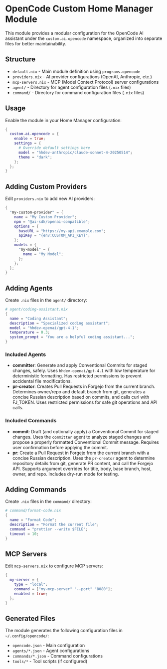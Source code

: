 # OpenCode Custom Home Manager Module

This module provides a modular configuration for the OpenCode AI assistant under the `custom.ai.opencode` namespace, organized into separate files for better maintainability.

## Structure

- `default.nix` - Main module definition using `programs.opencode`
- `providers.nix` - AI provider configurations (OpenAI, Anthropic, etc.)
- `mcp-servers.nix` - MCP (Model Context Protocol) server configurations
- `agent/` - Directory for agent configuration files (`.nix` files)
- `command/` - Directory for command configuration files (`.nix` files)

## Usage

Enable the module in your Home Manager configuration:

```nix
{
  custom.ai.opencode = {
    enable = true;
    settings = {
      # Override default settings here
      model = "hhdev-anthropic/claude-sonnet-4-20250514";
      theme = "dark";
    };
  };
}
```

## Adding Custom Providers

Edit `providers.nix` to add new AI providers:

```nix
{
  "my-custom-provider" = {
    name = "My Custom Provider";
    npm = "@ai-sdk/openai-compatible";
    options = {
      baseURL = "https://my-api.example.com";
      apiKey = "{env:CUSTOM_API_KEY}";
    };
    models = {
      "my-model" = {
        name = "My Model";
      };
    };
  };
}
```

## Adding Agents

Create `.nix` files in the `agent/` directory:

```nix
# agent/coding-assistant.nix
{
  name = "Coding Assistant";
  description = "Specialized coding assistant";
  model = "hhdev-openai/gpt-4.1";
  temperature = 0.3;
  system_prompt = "You are a helpful coding assistant...";
}
```

### Included Agents

- **committer**: Generate and apply Conventional Commits for staged changes, safely. Uses `hhdev-openai/gpt-4.1` with low temperature for deterministic formatting. Has restricted permissions to prevent accidental file modifications.
- **pr-creator**: Creates Pull Requests in Forgejo from the current branch. Determines owner/repo and default branch from git, generates a concise Russian description based on commits, and calls curl with FJ_TOKEN. Uses restricted permissions for safe git operations and API calls.

### Included Commands

- **commit**: Draft (and optionally apply) a Conventional Commit for staged changes. Uses the `committer` agent to analyze staged changes and propose a properly formatted Conventional Commit message. Requires user confirmation before applying the commit.
- **pr**: Create a Pull Request in Forgejo from the current branch with a concise Russian description. Uses the `pr-creator` agent to determine repository details from git, generate PR content, and call the Forgejo API. Supports argument overrides for title, body, base branch, host, owner, and repo. Includes dry-run mode for testing.

## Adding Commands

Create `.nix` files in the `command/` directory:

```nix
# command/format-code.nix
{
  name = "Format Code";
  description = "Format the current file";
  command = "prettier --write $FILE";
  timeout = 10;
}
```

## MCP Servers

Edit `mcp-servers.nix` to configure MCP servers:

```nix
{
  my-server = {
    type = "local";
    command = ["my-mcp-server" "--port" "8080"];
    enabled = true;
  };
}
```

## Generated Files

The module generates the following configuration files in `~/.config/opencode/`:

- `opencode.json` - Main configuration
- `agents/*.json` - Agent configurations
- `commands/*.json` - Command configurations
- `tools/*` - Tool scripts (if configured)